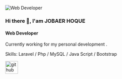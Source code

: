 ![Web Developer  ](https://media.licdn.com/dms/image/D4D16AQHP26sUWFvVPg/profile-displaybackgroundimage-shrink_200_800/0/1691406252281?e=2147483647&v=beta&t=q7Ms9sEPF01dVZmQcsdsXQcFl2oaaq9HBUXcl4dHpLc)

### Hi there 👋, I'am JOBAER HOQUE
#### Web Developer  

Currently working for my personal development . 

Skills: Laravel / Php / MySQL / Java Script / Bootstrap

[<img src='https://cdn.jsdelivr.net/npm/simple-icons@3.0.1/icons/github.svg' alt='github' height='40'>](https://github.com/JobaerHoque)  

